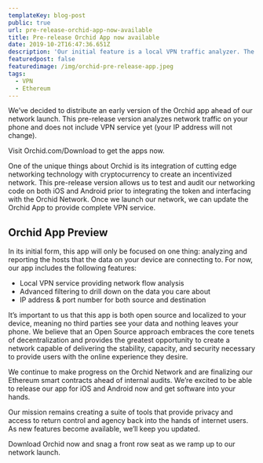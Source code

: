 ```yaml
---
templateKey: blog-post
public: true
url: pre-release-orchid-app-now-available
title: Pre-release Orchid App now available
date: 2019-10-2T16:47:36.651Z
description: 'Our initial feature is a local VPN traffic analyzer. The complete VPN service is coming soon.'
featuredpost: false
featuredimage: /img/orchid-pre-release-app.jpeg
tags:
  - VPN
  - Ethereum
---
```

We’ve decided to distribute an early version of the Orchid app ahead of our network launch. This pre-release version analyzes network traffic on your phone and does not include VPN service yet (your IP address will not change).

Visit Orchid.com/Download to get the apps now.

One of the unique things about Orchid is its integration of cutting edge networking technology with cryptocurrency to create an incentivized network. This pre-release version allows us to test and audit our networking code on both iOS and Android prior to integrating the token and interfacing with the Orchid Network. Once we launch our network, we can update the Orchid App to provide complete VPN service.

## Orchid App Preview
In its initial form, this app will only be focused on one thing: analyzing and reporting the hosts that the data on your device are connecting to. For now, our app includes the following features:

- Local VPN service providing network flow analysis
- Advanced filtering to drill down on the data you care about
- IP address & port number for both source and destination

It’s important to us that this app is both open source and localized to your device, meaning no third parties see your data and nothing leaves your phone. We believe that an Open Source approach embraces the core tenets of decentralization and provides the greatest opportunity to create a network capable of delivering the stability, capacity, and security necessary to provide users with the online experience they desire.

We continue to make progress on the Orchid Network and are finalizing our Ethereum smart contracts ahead of internal audits. We’re excited to be able to release our app for iOS and Android now and get software into your hands.

Our mission remains creating a suite of tools that provide privacy and access to return control and agency back into the hands of internet users. As new features become available, we’ll keep you updated.

Download Orchid now and snag a front row seat as we ramp up to our network launch.